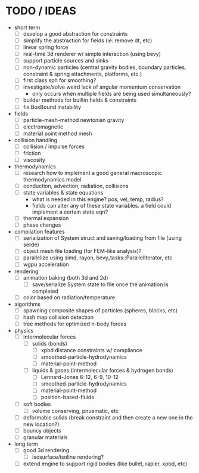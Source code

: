 # TODO / IDEAS

- short term
  - [ ] develop a good abstraction for constraints
  - [ ] simplify the abstraction for fields (ie: remove dt, etc)
  - [ ] linear spring force
  - [ ] real-time 3d renderer w/ simple interaction (using bevy)
  - [ ] support particle sources and sinks
  - [ ] non-dynamic particles (central gravity bodies, boundary particles, constraint & spring attachments, platforms, etc.)
  - [ ] first class sph for smoothing?
  - [ ] investigate/solve weird lack of angular momentum conservation
    - only occurs when multiple fields are being used simultaneously?
  - [ ] builder methods for builtin fields & constraints
  - [ ] fix BoxBound instability

- fields
  - [ ] particle-mesh-method newtonian gravity
  - [ ] electromagnetic
  - [ ] material point method mesh

- collision handling
  - [ ] collision / impulse forces
  - [ ] friction
  - [ ] viscosity

- thermodynamics
  - [ ] research how to implement a good general macroscopic thermodynamics model
  - [ ] conduction, advection, radiation, collisions
  - [ ] state variables & state equations
    - what is needed in this engine? pos, vel, temp, radius?
    - fields can alter any of these state variables. a field could implement a certain state eqn?
  - [ ] thermal expansion
  - [ ] phase changes

- compilation features
  - [ ] serialization of System struct and saving/loading from file (using serde)
  - [ ] object mesh file loading (for FEM-like analysis)?
  - [ ] parallelize using simd, rayon, bevy_tasks::ParallelIterator, etc
  - [ ] wgpu acceleration

- rendering
  - [ ] animation baking (both 3d and 2d)
    - [ ] save/serialize System state to file once the animation is completed
  - [ ] color based on radiation/temperature

- algorithms
  - [ ] spawning composite shapes of particles (spheres, blocks, etc)
  - [ ] hash map collision detection
  - [ ] tree methods for optimized n-body forces

- physics
  - [ ] intermolecular forces
    - [ ] solids (bonds)
      - [ ] xpbd distance constraints w/ compliance
      - [ ] smoothed-particle-hydrodynamics
      - [ ] material-point-method
    - [ ] liquids & gases (intermolecular forces & hydrogen bonds)
      - [ ] Lennard-Jones 6-12, 6-9, 10-12
      - [ ] smoothed-particle-hydrodynamics
      - [ ] material-point-method
      - [ ] position-based-fluids
  - [ ] soft bodies
    - [ ] volume conserving, pnuematic, etc
  - [ ] deformable solids (break constraint and then create a new one in the new location?)
  - [ ] bouncy objects
  - [ ] granular materials

- long term
  - [ ] good 3d rendering
    - [ ] isosurface/isoline rendering?
  - [ ] extend engine to support rigid bodies (like bullet, rapier, xpbd, etc)